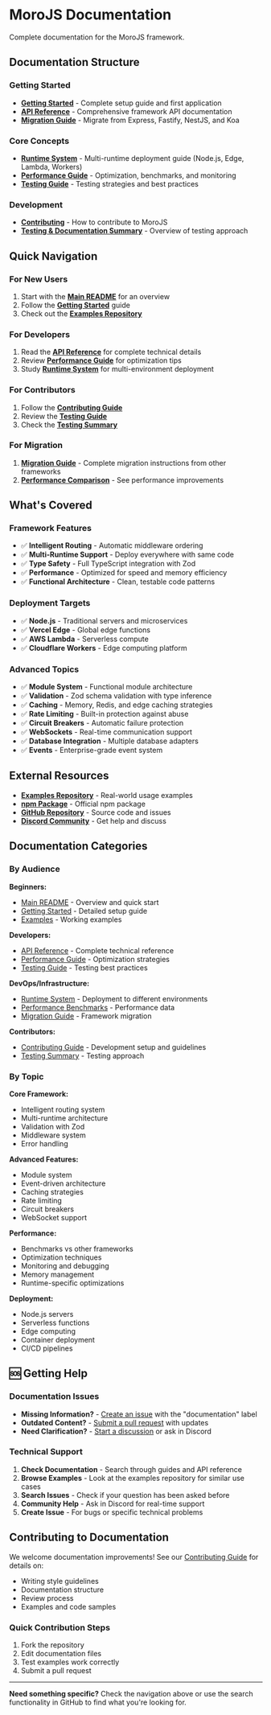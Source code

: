 # MoroJS Documentation

Complete documentation for the MoroJS framework.

## Documentation Structure

### Getting Started
- **[Getting Started](./GETTING_STARTED.md)** - Complete setup guide and first application
- **[API Reference](./API.md)** - Comprehensive framework API documentation
- **[Migration Guide](./MIGRATION.md)** - Migrate from Express, Fastify, NestJS, and Koa

### Core Concepts
- **[Runtime System](./RUNTIME.md)** - Multi-runtime deployment guide (Node.js, Edge, Lambda, Workers)
- **[Performance Guide](./PERFORMANCE.md)** - Optimization, benchmarks, and monitoring
- **[Testing Guide](./TESTING_GUIDE.md)** - Testing strategies and best practices

### Development
- **[Contributing](./CONTRIBUTING.md)** - How to contribute to MoroJS
- **[Testing & Documentation Summary](./TESTING_AND_DOCS_SUMMARY.md)** - Overview of testing approach

## Quick Navigation

### For New Users
1. Start with the **[Main README](../README.md)** for an overview
2. Follow the **[Getting Started](./GETTING_STARTED.md)** guide
3. Check out the **[Examples Repository](https://github.com/Moro-JS/examples)**

### For Developers
1. Read the **[API Reference](./API.md)** for complete technical details
2. Review **[Performance Guide](./PERFORMANCE.md)** for optimization tips
3. Study **[Runtime System](./RUNTIME.md)** for multi-environment deployment

### For Contributors
1. Follow the **[Contributing Guide](./CONTRIBUTING.md)**
2. Review the **[Testing Guide](./TESTING_GUIDE.md)**
3. Check the **[Testing Summary](./TESTING_AND_DOCS_SUMMARY.md)**

### For Migration
1. **[Migration Guide](./MIGRATION.md)** - Complete migration instructions from other frameworks
2. **[Performance Comparison](./PERFORMANCE.md#benchmarks)** - See performance improvements

## What's Covered

### Framework Features
- ✅ **Intelligent Routing** - Automatic middleware ordering
- ✅ **Multi-Runtime Support** - Deploy everywhere with same code
- ✅ **Type Safety** - Full TypeScript integration with Zod
- ✅ **Performance** - Optimized for speed and memory efficiency
- ✅ **Functional Architecture** - Clean, testable code patterns

### Deployment Targets
- ✅ **Node.js** - Traditional servers and microservices
- ✅ **Vercel Edge** - Global edge functions
- ✅ **AWS Lambda** - Serverless compute
- ✅ **Cloudflare Workers** - Edge computing platform

### Advanced Topics
- ✅ **Module System** - Functional module architecture
- ✅ **Validation** - Zod schema validation with type inference
- ✅ **Caching** - Memory, Redis, and edge caching strategies
- ✅ **Rate Limiting** - Built-in protection against abuse
- ✅ **Circuit Breakers** - Automatic failure protection
- ✅ **WebSockets** - Real-time communication support
- ✅ **Database Integration** - Multiple database adapters
- ✅ **Events** - Enterprise-grade event system

## External Resources

- **[Examples Repository](https://github.com/Moro-JS/examples)** - Real-world usage examples
- **[npm Package](https://www.npmjs.com/package/moro)** - Official npm package
- **[GitHub Repository](https://github.com/Moro-JS/moro)** - Source code and issues
- **[Discord Community](https://morojs.com/discord)** - Get help and discuss

## Documentation Categories

### By Audience

**Beginners:**
- [Main README](../README.md) - Overview and quick start
- [Getting Started](./GETTING_STARTED.md) - Detailed setup guide
- [Examples](https://github.com/Moro-JS/examples) - Working examples

**Developers:**
- [API Reference](./API.md) - Complete technical reference
- [Performance Guide](./PERFORMANCE.md) - Optimization strategies
- [Testing Guide](./TESTING_GUIDE.md) - Testing best practices

**DevOps/Infrastructure:**
- [Runtime System](./RUNTIME.md) - Deployment to different environments
- [Performance Benchmarks](./PERFORMANCE.md#benchmarks) - Performance data
- [Migration Guide](./MIGRATION.md) - Framework migration

**Contributors:**
- [Contributing Guide](./CONTRIBUTING.md) - Development setup and guidelines
- [Testing Summary](./TESTING_AND_DOCS_SUMMARY.md) - Testing approach

### By Topic

**Core Framework:**
- Intelligent routing system
- Multi-runtime architecture
- Validation with Zod
- Middleware system
- Error handling

**Advanced Features:**
- Module system
- Event-driven architecture
- Caching strategies
- Rate limiting
- Circuit breakers
- WebSocket support

**Performance:**
- Benchmarks vs other frameworks
- Optimization techniques
- Monitoring and debugging
- Memory management
- Runtime-specific optimizations

**Deployment:**
- Node.js servers
- Serverless functions
- Edge computing
- Container deployment
- CI/CD pipelines

## 🆘 Getting Help

### Documentation Issues
- **Missing Information?** - [Create an issue](https://github.com/Moro-JS/moro/issues/new) with the "documentation" label
- **Outdated Content?** - [Submit a pull request](https://github.com/Moro-JS/moro/pulls) with updates
- **Need Clarification?** - [Start a discussion](https://github.com/Moro-JS/moro/discussions) or ask in Discord

### Technical Support
1. **Check Documentation** - Search through guides and API reference
2. **Browse Examples** - Look at the examples repository for similar use cases
3. **Search Issues** - Check if your question has been asked before
4. **Community Help** - Ask in Discord for real-time support
5. **Create Issue** - For bugs or specific technical problems

## Contributing to Documentation

We welcome documentation improvements! See our [Contributing Guide](./CONTRIBUTING.md) for details on:

- Writing style guidelines
- Documentation structure
- Review process
- Examples and code samples

### Quick Contribution Steps
1. Fork the repository
2. Edit documentation files
3. Test examples work correctly
4. Submit a pull request

---

**Need something specific?** Check the navigation above or use the search functionality in GitHub to find what you're looking for.
